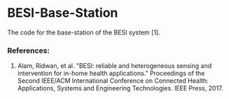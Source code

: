 # BESI-Base-Station
The code for the base-station of the BESI system [1].


<h3>References:</h3>
<ol>
<li cite="https://dl.acm.org/citation.cfm?id=3204117">
Alam, Ridwan, et al. "BESI: reliable and heterogeneous sensing and intervention for in-home health applications." Proceedings of the Second IEEE/ACM International Conference on Connected Health: Applications, Systems and Engineering Technologies. IEEE Press, 2017.
</li>
</ol>
